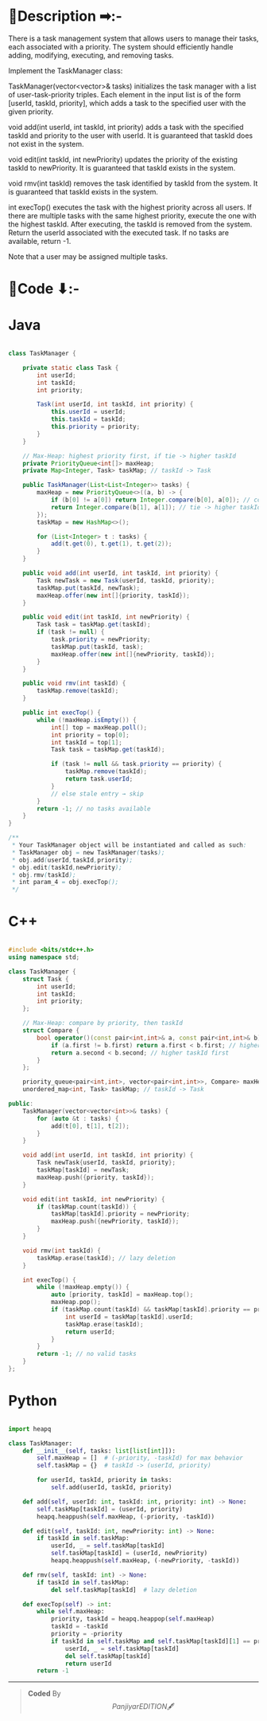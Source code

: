 # 📍Description ➡:-
<!-- Describe your first thoughts on how to solve this problem. -->
There is a task management system that allows users to manage their tasks, each associated with a priority. The system should efficiently handle adding, modifying, executing, and removing tasks.

Implement the TaskManager class:

TaskManager(vector<vector<int>>& tasks) initializes the task manager with a list of user-task-priority triples. Each element in the input list is of the form [userId, taskId, priority], which adds a task to the specified user with the given priority.

void add(int userId, int taskId, int priority) adds a task with the specified taskId and priority to the user with userId. It is guaranteed that taskId does not exist in the system.

void edit(int taskId, int newPriority) updates the priority of the existing taskId to newPriority. It is guaranteed that taskId exists in the system.

void rmv(int taskId) removes the task identified by taskId from the system. It is guaranteed that taskId exists in the system.

int execTop() executes the task with the highest priority across all users. If there are multiple tasks with the same highest priority, execute the one with the highest taskId. After executing, the taskId is removed from the system. Return the userId associated with the executed task. If no tasks are available, return -1.

Note that a user may be assigned multiple tasks.


# 📝Code ⬇:-


# Java
```java []

class TaskManager {

    private static class Task {
        int userId;
        int taskId;
        int priority;

        Task(int userId, int taskId, int priority) {
            this.userId = userId;
            this.taskId = taskId;
            this.priority = priority;
        }
    }

    // Max-Heap: highest priority first, if tie -> higher taskId
    private PriorityQueue<int[]> maxHeap;
    private Map<Integer, Task> taskMap; // taskId -> Task

    public TaskManager(List<List<Integer>> tasks) {
        maxHeap = new PriorityQueue<>((a, b) -> {
            if (b[0] != a[0]) return Integer.compare(b[0], a[0]); // compare priority
            return Integer.compare(b[1], a[1]); // tie -> higher taskId
        });
        taskMap = new HashMap<>();

        for (List<Integer> t : tasks) {
            add(t.get(0), t.get(1), t.get(2));
        }
    }

    public void add(int userId, int taskId, int priority) {
        Task newTask = new Task(userId, taskId, priority);
        taskMap.put(taskId, newTask);
        maxHeap.offer(new int[]{priority, taskId});
    }

    public void edit(int taskId, int newPriority) {
        Task task = taskMap.get(taskId);
        if (task != null) {
            task.priority = newPriority;
            taskMap.put(taskId, task);
            maxHeap.offer(new int[]{newPriority, taskId});
        }
    }

    public void rmv(int taskId) {
        taskMap.remove(taskId);
    }

    public int execTop() {
        while (!maxHeap.isEmpty()) {
            int[] top = maxHeap.poll();
            int priority = top[0];
            int taskId = top[1];
            Task task = taskMap.get(taskId);

            if (task != null && task.priority == priority) {
                taskMap.remove(taskId);
                return task.userId;
            }
            // else stale entry → skip
        }
        return -1; // no tasks available
    }
}

/**
 * Your TaskManager object will be instantiated and called as such:
 * TaskManager obj = new TaskManager(tasks);
 * obj.add(userId,taskId,priority);
 * obj.edit(taskId,newPriority);
 * obj.rmv(taskId);
 * int param_4 = obj.execTop();
 */

```

# C++
``` cpp []

#include <bits/stdc++.h>
using namespace std;

class TaskManager {
    struct Task {
        int userId;
        int taskId;
        int priority;
    };

    // Max-Heap: compare by priority, then taskId
    struct Compare {
        bool operator()(const pair<int,int>& a, const pair<int,int>& b) const {
            if (a.first != b.first) return a.first < b.first; // higher priority first
            return a.second < b.second; // higher taskId first
        }
    };

    priority_queue<pair<int,int>, vector<pair<int,int>>, Compare> maxHeap;
    unordered_map<int, Task> taskMap; // taskId -> Task

public:
    TaskManager(vector<vector<int>>& tasks) {
        for (auto &t : tasks) {
            add(t[0], t[1], t[2]);
        }
    }

    void add(int userId, int taskId, int priority) {
        Task newTask{userId, taskId, priority};
        taskMap[taskId] = newTask;
        maxHeap.push({priority, taskId});
    }

    void edit(int taskId, int newPriority) {
        if (taskMap.count(taskId)) {
            taskMap[taskId].priority = newPriority;
            maxHeap.push({newPriority, taskId});
        }
    }

    void rmv(int taskId) {
        taskMap.erase(taskId); // lazy deletion
    }

    int execTop() {
        while (!maxHeap.empty()) {
            auto [priority, taskId] = maxHeap.top();
            maxHeap.pop();
            if (taskMap.count(taskId) && taskMap[taskId].priority == priority) {
                int userId = taskMap[taskId].userId;
                taskMap.erase(taskId);
                return userId;
            }
        }
        return -1; // no valid tasks
    }
};
```

# Python
``` python []

import heapq

class TaskManager:
    def __init__(self, tasks: list[list[int]]):
        self.maxHeap = []  # (-priority, -taskId) for max behavior
        self.taskMap = {}  # taskId -> (userId, priority)

        for userId, taskId, priority in tasks:
            self.add(userId, taskId, priority)

    def add(self, userId: int, taskId: int, priority: int) -> None:
        self.taskMap[taskId] = (userId, priority)
        heapq.heappush(self.maxHeap, (-priority, -taskId))

    def edit(self, taskId: int, newPriority: int) -> None:
        if taskId in self.taskMap:
            userId, _ = self.taskMap[taskId]
            self.taskMap[taskId] = (userId, newPriority)
            heapq.heappush(self.maxHeap, (-newPriority, -taskId))

    def rmv(self, taskId: int) -> None:
        if taskId in self.taskMap:
            del self.taskMap[taskId]  # lazy deletion

    def execTop(self) -> int:
        while self.maxHeap:
            priority, taskId = heapq.heappop(self.maxHeap)
            taskId = -taskId
            priority = -priority
            if taskId in self.taskMap and self.taskMap[taskId][1] == priority:
                userId, _ = self.taskMap[taskId]
                del self.taskMap[taskId]
                return userId
        return -1    
```

---

>    **Coded** By $$Panjiyar EDITION 🖋  $$

               
